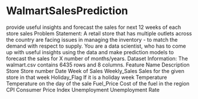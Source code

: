 # WalmartSalesPrediction
provide useful insights and forecast the sales for next 12 weeks of each store sales
Problem Statement:
A retail store that has multiple outlets across the country are facing issues in managing the
inventory - to match the demand with respect to supply. You are a data scientist, who has to
come up with useful insights using the data and make prediction models to forecast the sales for
X number of months/years.
Dataset Information:
The walmart.csv contains 6435 rows and 8 columns.
Feature Name         Description
Store Store          number
Date                 Week of Sales
Weekly_Sales         Sales for the given store in that week
Holiday_Flag         If it is a holiday week
Temperature          Temperature on the day of the sale
Fuel_Price           Cost of the fuel in the region
CPI Consumer         Price Index
Unemployment         Unemployment Rate
